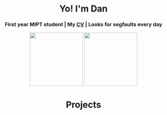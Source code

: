 <h1 align="center">Yo! I'm Dan</h1>
<h3 align="center">First year MIPT student | My <a href="https://github.com/daniilgriga/daniilgriga/blob/main/CV_GrigorievDN.pdf">CV</a> | Looks for segfaults every day</h3>

<p align="center">
  <img height=170 src="https://github-readme-stats-ouuan.vercel.app/api?username=daniilgriga&theme=dark&hide_rank=true">
  <img height=170 src="https://github-readme-stats.vercel.app/api/top-langs/?username=daniilgriga&layout=compact&theme=dark" />
</p>

<h1 align="center">Projects</h1>
